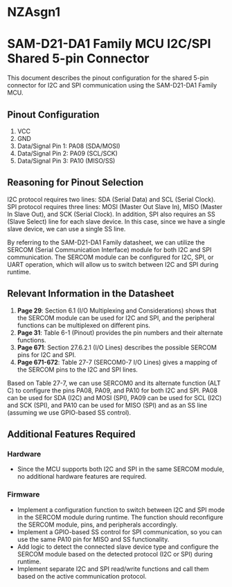 # NZAsgn1
# SAM-D21-DA1 Family MCU I2C/SPI Shared 5-pin Connector

This document describes the pinout configuration for the shared 5-pin connector for I2C and SPI communication using the SAM-D21-DA1 Family MCU.

## Pinout Configuration

1. VCC
2. GND
3. Data/Signal Pin 1: PA08 (SDA/MOSI)
4. Data/Signal Pin 2: PA09 (SCL/SCK)
5. Data/Signal Pin 3: PA10 (MISO/SS)

## Reasoning for Pinout Selection

I2C protocol requires two lines: SDA (Serial Data) and SCL (Serial Clock). SPI protocol requires three lines: MOSI (Master Out Slave In), MISO (Master In Slave Out), and SCK (Serial Clock). In addition, SPI also requires an SS (Slave Select) line for each slave device. In this case, since we have a single slave device, we can use a single SS line.

By referring to the SAM-D21-DA1 Family datasheet, we can utilize the SERCOM (Serial Communication Interface) module for both I2C and SPI communication. The SERCOM module can be configured for I2C, SPI, or UART operation, which will allow us to switch between I2C and SPI during runtime.

## Relevant Information in the Datasheet

1. **Page 29**: Section 6.1 (I/O Multiplexing and Considerations) shows that the SERCOM module can be used for I2C and SPI, and the peripheral functions can be multiplexed on different pins.
2. **Page 31**: Table 6-1 (Pinout) provides the pin numbers and their alternate functions.
3. **Page 671**: Section 27.6.2.1 (I/O Lines) describes the possible SERCOM pins for I2C and SPI.
4. **Page 671-672**: Table 27-7 (SERCOM0-7 I/O Lines) gives a mapping of the SERCOM pins to the I2C and SPI lines.

Based on Table 27-7, we can use SERCOM0 and its alternate function (ALT C) to configure the pins PA08, PA09, and PA10 for both I2C and SPI. PA08 can be used for SDA (I2C) and MOSI (SPI), PA09 can be used for SCL (I2C) and SCK (SPI), and PA10 can be used for MISO (SPI) and as an SS line (assuming we use GPIO-based SS control).

## Additional Features Required

### Hardware

- Since the MCU supports both I2C and SPI in the same SERCOM module, no additional hardware features are required.

### Firmware

- Implement a configuration function to switch between I2C and SPI mode in the SERCOM module during runtime. The function should reconfigure the SERCOM module, pins, and peripherals accordingly.
- Implement a GPIO-based SS control for SPI communication, so you can use the same PA10 pin for MISO and SS functionality.
- Add logic to detect the connected slave device type and configure the SERCOM module based on the detected protocol (I2C or SPI) during runtime.
- Implement separate I2C and SPI read/write functions and call them based on the active communication protocol.
